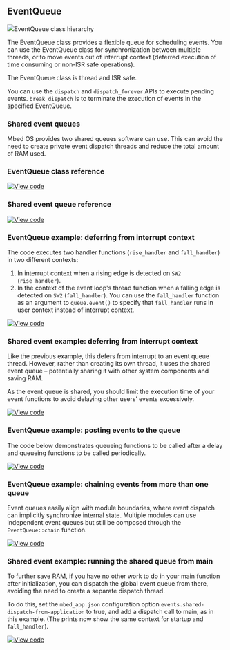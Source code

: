 ## EventQueue

<span class="images">![](https://os-doc-builder.test.mbed.com/docs/development/mbed-os-api-doxy/classevents_1_1_event_queue.png)<span>EventQueue class hierarchy</span></span>

The EventQueue class provides a flexible queue for scheduling events. You can use the EventQueue class for synchronization between multiple threads, or to move events out of interrupt context (deferred execution of time consuming or non-ISR safe operations).

The EventQueue class is thread and ISR safe.

You can use the `dispatch` and `dispatch_forever` APIs to execute pending events. `break_dispatch` is to terminate the execution of events in the specified EventQueue.

### Shared event queues

Mbed OS provides two shared queues software can use. This can avoid the need to create private event dispatch threads and reduce the total amount of RAM used.

### EventQueue class reference

[![View code](https://www.mbed.com/embed/?type=library)](http://os-doc-builder.test.mbed.com/docs/development/mbed-os-api-doxy/classevents_1_1_event_queue.html)

### Shared event queue reference

[![View code](https://www.mbed.com/embed/?type=library)](http://os-doc-builder.test.mbed.com/docs/development/mbed-os-api-doxy/mbed__shared__queues_8h_source.html)

### EventQueue example: deferring from interrupt context

The code executes two handler functions (`rise_handler` and `fall_handler`) in two different contexts:

1. In interrupt context when a rising edge is detected on `SW2` (`rise_handler`).
2. In the context of the event loop's thread function when a falling edge is detected on `SW2` (`fall_handler`). You can use the `fall_handler` function as an argument to `queue.event()` to specify that `fall_handler` runs in user context instead of interrupt context.

[![View code](https://www.mbed.com/embed/?url=https://os.mbed.com/teams/mbed_example/code/events_ex_1/)](https://os.mbed.com/teams/mbed_example/code/events_ex_1/file/69c11c7877b6/main.cpp)

### Shared event example: deferring from interrupt context

Like the previous example, this defers from interrupt to an event queue thread. However, rather than creating its own thread, it uses the shared event queue – potentially sharing it with other system components and saving RAM.

As the event queue is shared, you should limit the execution time of your event functions to avoid delaying other users’ events excessively.

[![View code](https://www.mbed.com/embed/?url=https://os.mbed.com/teams/mbed_example/code/Shared_Events_1/)](https://os.mbed.com/teams/mbed_example/code/Shared_Events_1/file/7c7d5b625e59/main.cpp)

### EventQueue example: posting events to the queue

The code below demonstrates queueing functions to be called after a delay and queueing functions to be called periodically.

[![View code](https://www.mbed.com/embed/?url=https://os.mbed.com/teams/mbed_example/code/events_ex_2/)](https://os.mbed.com/teams/mbed_example/code/events_ex_2/file/488fe91e2e80/main.cpp)

### EventQueue example: chaining events from more than one queue

Event queues easily align with module boundaries, where event dispatch can implicitly synchronize internal state. Multiple modules can use independent event queues but still be composed through the `EventQueue::chain` function.

[![View code](https://www.mbed.com/embed/?url=https://os.mbed.com/teams/mbed_example/code/events_ex_3/)](https://os.mbed.com/teams/mbed_example/code/events_ex_3/file/fca134a32b61/main.cpp)

### Shared event example: running the shared queue from main

To further save RAM, if you have no other work to do in your main function after initialization, you can dispatch the global event queue from there, avoiding the need to create a separate dispatch thread.

To do this, set the `mbed_app.json` configuration option `events.shared-dispatch-from-application` to true, and add a dispatch call to main, as in this example. (The prints now show the same context for startup and `fall_handler`).

[![View code](https://www.mbed.com/embed/?url=https://os.mbed.com/teams/mbed_example/code/Shared_Events_2/)](https://os.mbed.com/teams/mbed_example/code/Shared_Events_2/file/154179bdc39d/main.cpp)
